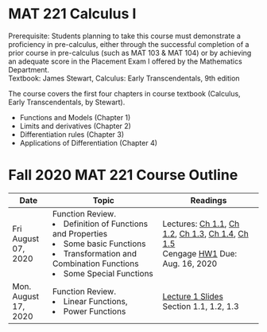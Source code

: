 # MAT 221 Calculus I

Prerequisite: Students planning to take this course must demonstrate a proficiency in pre-calculus, either through the successful completion of a prior course in pre-calculus (such as MAT 103 & MAT 104) or by achieving an adequate score in the Placement Exam I offered by the Mathematics Department.  <br>
Textbook: James Stewart, Calculus: Early Transcendentals, 9th edition


The course covers the first four chapters in course textbook (Calculus, Early Transcendentals, by Stewart).  
<ul>
<li> Functions and Models (Chapter 1)  </li>
<li> Limits and derivatives (Chapter 2) </li>
<li> Differentiation rules (Chapter 3) </li>
<li> Applications of Differentiation (Chapter 4) </li>
</ul> 

# Fall 2020 MAT 221 Course Outline <br>

| Date |  Topic | Readings |
|-----------|---------------|-------------------------------|
| Fri <br>August 07, <br> 2020 | Function Review. <li> Definition of Functions and Properties  </li> <li> Some basic Functions </li> <li> Transformation and Combination Functions </li> <li> Some Special Functions </li>  | Lectures: [Ch 1.1](Lecture_Note_PPT/9781337613927_Stewart_CalcET9e_01_01.pptx), [Ch 1.2](Lecture_Note_PPT/9781337613927_Stewart_CalcET9e_01_02), [Ch 1.3](Lecture_Note_PPT/9781337613927_Stewart_CalcET9e_01_03.pptx), [Ch 1.4](Lecture_Note_PPT/9781337613927_Stewart_CalcET9e_01_04.pptx), [Ch 1.5](Lecture_Note_PPT/9781337613927_Stewart_CalcET9e_01_05.pptx)</br> Cengage [HW1](https://www.cengage.com/oauth2/login/callback) Due: Aug. 16, 2020|
| Mon. <br> August 17, <br> 2020 | Function Review. <li> Linear Functions, </li> <li> Power Functions </li>   | [Lecture 1 Slides](Jupyter_Notes/Lecture01_Function_Review.ipynb) </br> Section 1.1, 1.2, 1.3 </br> |
 
 
 

